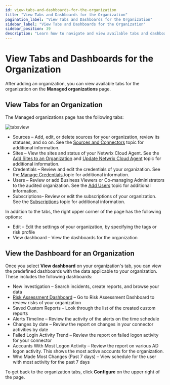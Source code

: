 ```yaml
---
id: view-tabs-and-dashboards-for-the-organization
title: "View Tabs and Dashboards for the Organization"
pagination_label: "View Tabs and Dashboards for the Organization"
sidebar_label: "View Tabs and Dashboards for the Organization"
sidebar_position: 39
description: "Learn how to navigate and view available tabs and dashboards for managed organizations."
---
```


# View Tabs and Dashboards for the Organization

After adding an organization, you can view available tabs for the organization on the **Managed
organizations** page.

## View Tabs for an Organization

The Managed organizations page has the following tabs:

![tabsview](/img/product_docs/1secure/admin/organizations/tabsview.webp)

- Sources – Add, edit, or delete sources for your organization, review its statuses, and so on. See
  the [Sources and Connectors](/docs/1secure/admin/organizations/sourcesandconnectors/overview.md) topic for additional information.
- Sites – View the sites and status of your Netwrix Cloud Agent. See the
  [Add Sites to an Organization](/docs/1secure/admin/organizations/addsites.md) and
  [Update Netwrix Cloud Agent](/docs/1secure/index.md#updating-netwrix-cloud-agent) topic for additional information.
- Credentials – Review and edit the credentials of your organization. See
  the[ Manage Credentials ](/docs/1secure/admin/organizations/managingcredentials.md)topic for additional information.
- Users – Review or add Business Viewers or Co-managing Administrators to the audited organization.
  See the [Add Users](/docs/1secure/admin/organizations/addingusers.md) topic for additional information.
- Subscriptions– Review or edit the subscriptions of your organization. See the
  [Subscriptions](/docs/1secure/admin/searchandreports/subscriptions.md) topic for additional information.

In addition to the tabs, the right upper corner of the page has the following options:

- Edit – Edit the settings of your organization, by specifying the tags or risk profile
- View dashboard – View the dashboards for the organization

## View the Dashboard for an Organization

Once you select **View dashboard** on your organization's tab, you can view the predefined
dashboards with the data applicable to your organization. These includes the following dashboards:

- New investigation – Search incidents, create reports, and browse your data
- [Risk Assessment Dashboard](/docs/1secure/admin/riskprofiles/riskassessmentdashboard.md) – Go to Risk Assessment
  Dashboard to review risks of your organization
- Saved Custom Reports – Look through the list of the created custom reports
- Alerts Timeline – Review the activity of the alerts on the time schedule
- Changes by date – Review the report on changes in your connector activities by date
- Failed Login Activity Trend – Review the report on failed logon activity for your connector
- Accounts With Most Logon Activity – Review the report on various AD logon activity. This shows the
  most active accounts for the organization.
- Who Made Most Changes (Past 7 days) – View schedule for the user with most activity for the past 7
  days

To get back to the organization tabs, click **Configure** on the upper right of the page.
